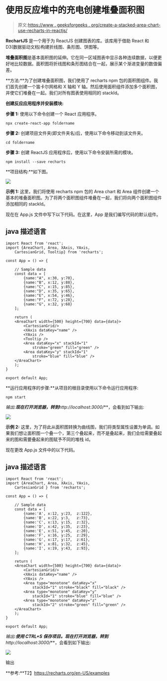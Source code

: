 # 使用反应堆中的充电创建堆叠面积图

> 原文:[https://www . geeksforgeeks . org/create-a-stacked-area-chart-use-recharts-in-reactjs/](https://www.geeksforgeeks.org/create-a-stacked-area-chart-using-recharts-in-reactjs/)

**RechartJS** 是一个用于为 ReactJS 创建图表的库。该库用于借助 React 和 D3(数据驱动文档)构建折线图、条形图、饼图等。

**堆叠面积图**是基本面积图的延伸。它在同一区域图表中显示各种连续数据，以便更好地比较数据。面积图将折线图和条形图结合在一起，展示某个渐进变量的数值偏差。

**方法:**为了创建堆叠面积图，我们使用了 recharts npm 包的面积图组件。我们首先创建一个笛卡尔网格和 X 轴和 Y 轴。然后使用面积组件添加多个面积图，并使它们堆叠在一起。我们对所有图表使用相同的 stackId。

**创建反应应用程序并安装模块:**

**步骤 1:** 使用以下命令创建一个 React 应用程序。

```
npx create-react-app foldername
```

**步骤 2:** 创建项目文件夹(即文件夹名)后，使用以下命令移动到该文件夹。

```
cd foldername
```

**步骤 3:** 创建 ReactJS 应用程序后，使用以下命令安装所需的模块。

```
npm install --save recharts
```

**项目结构:**如下图。

![](img/f04ae0d8b722a9fff0bd9bd138b29c23.png)

**示例 1:** 这里，我们将使用 recharts npm 包的 Area chart 和 Area 组件创建一个基本的堆叠面积图。为了将两个面积图组件堆叠在一起，我们将向两个面积图组件添加相同的 stackId。

现在在 App.js 文件中写下以下代码。在这里，App 是我们编写代码的默认组件。

## java 描述语言

```
import React from 'react';
import {AreaChart, Area, XAxis, YAxis, 
    CartesianGrid, Tooltip} from 'recharts';

const App = () => {

    // Sample data
    const data = [
        {name:"A", x:30, y:70},
        {name:"B", x:12, y:88},
        {name:"C", x:15, y:85},
        {name:"D", x:35, y:65},
        {name:"E", x:54, y:46},
        {name:"F", x:72, y:28},
        {name:"G", x:32, y:68}
    ];

    return (
    <AreaChart width={500} height={700} data={data}>
        <CartesianGrid/>
        <XAxis dataKey="name" />
        <YAxis />
        <Tooltip />
        <Area dataKey="x" stackId="1" 
            stroke="green" fill="green" />
        <Area dataKey="y" stackId="1" 
            stroke="blue" fill="blue" />
    </AreaChart>
    );
}

export default App;
```

**运行应用程序的步骤:**从项目的根目录使用以下命令运行应用程序:

```
npm start
```

**输出:**现在打开浏览器，转到***http://localhost:3000/***，会看到如下输出:

![](img/be51676622eace800bc200e465842c5a.png)

**示例 2:** 这里，为了将此从面积图转换为曲线图，我们将类型属性设置为单调。如果我们想让面积图一个叠一个，第三个叠起来，而不是叠起来，我们会给需要叠起来的图和需要叠起来的图赋予不同的堆栈 id。

现在更改 App.js 文件中的以下代码。

## java 描述语言

```
import React from 'react';
import {AreaChart, Area, XAxis, YAxis, 
    CartesianGrid } from 'recharts';

const App = () => {

    // Sample data
    const data = [
        {name:'A', x:12, y:23,  z:122},
        {name:'B', x:22, y:3,   z:73},
        {name:'C', x:13, y:15,  z:32},
        {name:'D', x:42, y:35,  z:23},
        {name:'E', x:51, y:45,  z:20},
        {name:'F', x:16, y:25,  z:29},
        {name:'G', x:17, y:17,  z:61},
        {name:'H', x:81, y:32,  z:45},
        {name:'I', x:19, y:43,  z:93},
    ];

    return (
    <AreaChart width={500} height={700} data={data}>
        <CartesianGrid/>
        <XAxis dataKey="name" />
        <YAxis />
        <Area type="monotone" dataKey="x" 
            stackId="1" stroke="black" fill="black" />
        <Area type="monotone" dataKey="y" 
            stackId="1" stroke="blue" fill="blue" />
        <Area type="monotone" dataKey="z" 
            stackId="2" stroke="green" fill="green" />
    </AreaChart>
    );
}

export default App;
```

**输出:**使用 **CTRL+S** 保存项目。现在打开浏览器，转到***http://localhost:3000/***，会看到如下输出:

![](img/1f13e76a81817e7a3439311ae4fdcfb6.png)

输出

**参考:**T2】https://recharts.org/en-US/examples